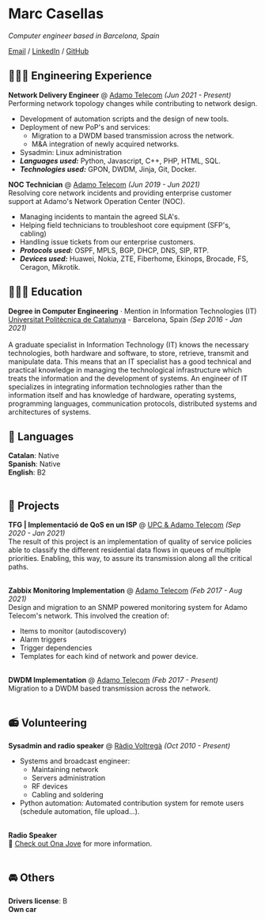 # Marc Casellas

_Computer engineer based in Barcelona, Spain_ <br>

[Email](mailto:marccasellasmuns@gmail.com) / [LinkedIn](https://www.linkedin.com/in/mcasellas98/) / [GitHub](https://github.com/mcasellas/)

## 👨🏻‍💻 Engineering Experience

**Network Delivery Engineer** @ [Adamo Telecom](https://adamo.es) _(Jun 2021 - Present)_ <br>
Performing network topology changes while contributing to network design.
  - Development of automation scripts and the design of new tools. 
  - Deployment of new PoP's and services:
    - Migration to a DWDM based transmission across the network.
    - M&A integration of newly acquired networks.
  - Sysadmin: Linux administration
  - **_Languages used:_** Python, Javascript, C++, PHP, HTML, SQL.
  - **_Technologies used:_** GPON, DWDM, Jinja, Git, Docker.

**NOC Technician** @ [Adamo Telecom](https://adamo.es) _(Jun 2019 - Jun 2021)_ <br>
Resolving core network incidents and providing enterprise customer support at Adamo's Network Operation Center (NOC).
  - Managing incidents to mantain the agreed SLA's.
  - Helping field technicians to troubleshoot core equipment (SFP's, cabling)
  - Handling issue tickets from our enterprise customers.
  - **_Protocols used:_** OSPF, MPLS, BGP, DHCP, DNS, SIP, RTP.
  - **_Devices used:_** Huawei, Nokia, ZTE, Fiberhome, Ekinops, Brocade, FS, Ceragon, Mikrotik.

## 👨🏻‍🎓 Education

**Degree in Computer Engineering** · Mention in Information Technologies (IT)<br>
[Universitat Politècnica de Catalunya](https://www.upc.edu) - Barcelona, Spain _(Sep 2016 - Jan 2021)_ <br><br>
A graduate specialist in Information Technology (IT) knows the necessary technologies, both hardware and software, to store, retrieve, transmit and manipulate data. This means that an IT specialist has a good technical and practical knowledge in managing the technological infrastructure which treats the information and the development of systems. An engineer of IT specializes in integrating information technologies rather than the information itself and has knowledge of hardware, operating systems, programming languages, communication protocols, distributed systems and architectures of systems.

## 💬 Languages

**Catalan**: Native <br>
**Spanish**: Native <br>
**English**: B2
<br><br>

## 📌 Projects 

**TFG | Implementació de QoS en un ISP** @ [UPC & Adamo Telecom](https://upcommons.upc.edu/handle/2117/344879) _(Sep 2020 - Jan 2021)_ <br>
The result of this project is an implementation of quality of service policies able to classify the different residential data flows in queues of multiple priorities. Enabling, this way, to assure its transmission along all the critical paths. 
<br><br>

**Zabbix Monitoring Implementation** @ [Adamo Telecom](https://www.redi-school.org/) _(Feb 2017 - Aug 2021)_<br>
Design and migration to an SNMP powered monitoring system for Adamo Telecom's network. This involved the creation of:
  - Items to monitor (autodiscovery)
  - Alarm triggers
  - Trigger dependencies
  - Templates for each kind of network and power device.
<br><br>

**DWDM Implementation** @ [Adamo Telecom](https://www.redi-school.org/) _(Feb 2017 - Present)_<br>
Migration to a DWDM based transmission across the network.
<br><br>

## 📻 Volunteering

**Sysadmin and radio speaker** @ [Ràdio Voltregà](https://radiovoltrega.com) _(Oct 2010 - Present)_ <br>
- Systems and broadcast engineer: 
  - Maintaining network
  - Servers administration
  - RF devices 
  - Cabling and soldering
- Python automation: Automated contribution system for remote users (schedule automation, file upload...).
<br><br>

**Radio Speaker**<br>
🎤 [Check out Ona Jove](https://radiovoltrega.com/programes#Dimarts) for more information.
<br><br>

## 🚘 Others

**Drivers license**: B <br>
**Own car**
<br><br>
